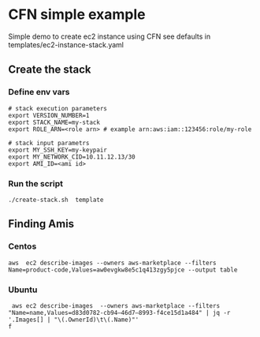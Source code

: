 # CFN simple example

Simple demo to create ec2 instance using CFN
see defaults in templates/ec2-instance-stack.yaml

## Create the stack 
### Define env vars 
```
# stack execution parameters
export VERSION_NUMBER=1
export STACK_NAME=my-stack
export ROLE_ARN=<role arn> # example arn:aws:iam::123456:role/my-role

# stack input parametrs
export MY_SSH_KEY=my-keypair
export MY_NETWORK_CID=10.11.12.13/30
export AMI_ID=<ami id>
```

### Run the script
```
./create-stack.sh  template
```	


## Finding Amis 

### Centos
```
aws  ec2 describe-images --owners aws-marketplace --filters Name=product-code,Values=aw0evgkw8e5c1q413zgy5pjce --output table
```

### Ubuntu
```
 aws ec2 describe-images  --owners aws-marketplace --filters "Name=name,Values=d83d0782-cb94–46d7–8993-f4ce15d1a484" | jq -r '.Images[] | "\(.OwnerId)\t\(.Name)"'
f
```

